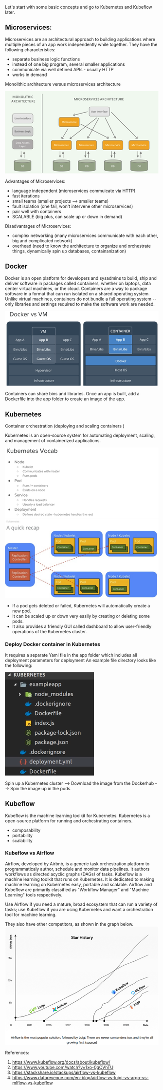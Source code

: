 Let's start with some basic concepts and go to Kubernetes and Kubeflow later. 

## Microservices:
Microservices are an architectural approach to building applications where multiple pieces of an app work independently while together. They have the following characteristics:
- separate business logic functions
- instead of one big program, several smaller applications
- communicate via well defined APIs - usually HTTP
- works in demand

Monolithic architecture versus microservices architecture

![](2020-08-30-16-05-02.png)

Advantages of Microservices:
- language independent (microservices commuicate via HTTP)
- fast iterations
- small teams (smaller projects --> smaller teams)
- fault isolation (one fail, won't intervene other microservices)
- pair well with containers
- SCALABLE (big plus, can scale up or down in demand)

Disadvantages of Microservices:
- complex networking (many microservices communicate with each other, big and complicated network)
- overhead (need to know the architecture to organize and orchestrate things, dynamically spin up databases, containanization)

## Docker
Docker is an open platform for developers and sysadmins to build, ship and deliver software in packages called containers, whether on laptops, data center virtual machines, or the cloud.
Containers are a way to package software in a format that can run isolated on a shared operating system. Unlike virtual machines, containers do not bundle a full operating system -- only libraries and settings required to make the software work are needed.

![](2020-08-30-16-16-42.png)

Containers can share bins and libraries.
Once an app is built, add a Dockerfile into the app folder to create an image of the app.

## Kubernetes
Container orchestration (deploying and scaling containers )

Kubernetes is an open-source system for automating deployment, scaling, and management of containerized applications.

![](2020-08-30-16-24-52.png)
![](2020-08-30-16-33-54.png)

- If a pod gets deleted or failed, Kubernetes will automatically create a new pod. 
- It can be scaled up or down very easily by creating or deleting some pods.
- It also provides a friendly GUI called dashboard to allow user-friendly operations of the Kubernetes cluster.

### Deploy Docker container in Kubernetes
It requires a separate Yaml file in the app folder which includes all deployment parameters for deployment 
An example file directory looks like the following:

![](2020-08-30-17-13-19.png)

Spin up a Kubernetes cluster --> Download the image from the Dockerhub --> Spin the image up in the pods.

## Kubeflow
Kubeflow is the machine learning toolkit for Kubernetes. Kubernetes is a open-source platform for running and orchestrating containers.
- composability
- portability 
- scalability

### Kubeflow vs Airflow
Airflow, developed by Airbnb, is a generic task orchestration platform to programmaticaly author, schedule and monitor data pipelines. It authors workflows as directed acyclic graphs (DAGs) of tasks. Kubeflow is a machine learning toolkit that runs on Kubernetes. It is dedicated to making machine learning on Kubernetes easy, portable and scalable. Airflow and Kubeflow are primarily classified as "Workflow Manager" and "Machine Learning" tools respectively.

Use Airflow if you need a mature, broad ecosystem that can run a variety of tasks; use Kubeflow if you are using Kubernetes and want a orchestration tool for machine learning.

They also have other competitors, as shown in the graph below.
![](2020-08-30-18-10-21.png)

References:
1. https://www.kubeflow.org/docs/about/kubeflow/
2. https://www.youtube.com/watch?v=1xo-0gCVhTU
3. https://stackshare.io/stackups/airflow-vs-kubeflow
4. https://www.datarevenue.com/en-blog/airflow-vs-luigi-vs-argo-vs-mlflow-vs-kubeflow

